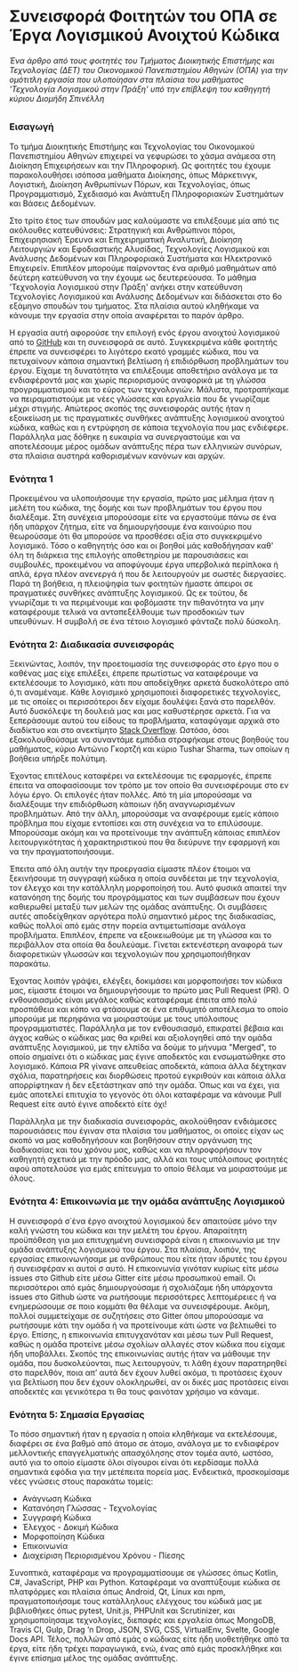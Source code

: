 ﻿# Συνεισφορά Φοιτητών του ΟΠΑ σε Έργα Λογισμικού Ανοιχτού Κώδικα

###### *Ένα άρθρο από τους φοιτητές του Τμήματος Διοικητικής Επιστήμης και Τεχνολογίας (ΔΕΤ) του Οικονομικού Πανεπιστημίου Αθηνών (ΟΠΑ) για την ομότιτλη εργασία που υλοποίησαν στα πλαίσια του μαθήματος 'Τεχνολογία Λογισμικού στην Πράξη' υπό την επίβλεψη του καθηγητή κύριου Διομήδη Σπινέλλη*

### Εισαγωγή 
Το τμήμα Διοικητικής Επιστήμης και Τεχνολογίας του Οικονομικού Πανεπιστημίου Αθηνών επιχειρεί να γεφυρώσει το χάσμα ανάμεσα στη Διοίκηση Επιχειρήσεων και την Πληροφορική. Ως φοιτητές του έχουμε παρακολουθήσει ισόποσα μαθήματα Διοίκησης, όπως Μάρκετινγκ, Λογιστική, Διοίκηση Ανθρωπίνων Πόρων, και Τεχνολογίας, όπως Προγραμματισμό, Σχεδιασμό και Ανάπτυξη Πληροφοριακών Συστημάτων και Βάσεις Δεδομένων.

Στο τρίτο έτος των σπουδών μας καλούμαστε να επιλέξουμε μία από τις ακόλουθες κατευθύνσεις: Στρατηγική και Ανθρώπινοι πόροι, Επιχειρησιακή Έρευνα και Επιχειρηματική Αναλυτική, Διοίκηση Λειτουργιών και Εφοδιαστικής Αλυσίδας, Τεχνολογίες Λογισμικού και Ανάλυσης Δεδομένων και Πληροφοριακά Συστήματα και Ηλεκτρονικό Επιχειρείν. Επιπλέον μπορούμε παίρνοντας ένα αριθμό μαθημάτων από δεύτερη κατεύθυνση να την έχουμε ως δευτερεύουσα. Το μάθημα 'Τεχνολογία Λογισμικού στην Πράξη' ανήκει στην κατεύθυνση Τεχνολογίες Λογισμικού και Ανάλυσης Δεδομένων και διδάσκεται στο 6ο εξάμηνο σπουδών του τμήματος. Στα πλαίσια αυτού κληθήκαμε να κάνουμε την εργασία στην οποία αναφέρεται το παρόν άρθρο.

Η εργασία αυτή αφορούσε την επιλογή ενός έργου ανοιχτού λογισμικού από το [GitHub](https://github.com/) και τη συνεισφορά σε αυτό. Συγκεκριμένα κάθε φοιτητής έπρεπε να συνεισφέρει το λιγότερο εκατό γραμμές κώδικα, που να πετυχαίνουν κάποια σημαντική βελτίωση ή επιδιόρθωση προβλημάτων του έργου. Είχαμε τη δυνατότητα να επιλέξουμε αποθετήριο ανάλογα με τα ενδιαφέροντά μας και χωρίς περιορισμούς αναφορικά με τη γλώσσα προγραμματισμού και το εύρος των τεχνολογιών. Μάλιστα, προτραπήκαμε να πειραματιστούμε με νέες γλώσσες και εργαλεία που δε γνωρίζαμε μέχρι στιγμής. Απώτερος σκοπός της συνεισφοράς αυτής ήταν η εξοικείωση με τις πραγματικές συνθήκες ανάπτυξης λογισμικού ανοιχτού κώδικα, καθώς και η εντρύφηση σε κάποια τεχνολογία που μας ενδιέφερε. Παράλληλα μας δόθηκε η ευκαιρία να συνεργαστούμε και να αποτελέσουμε μέρος ομάδων ανάπτυξης πέρα των ελληνικών συνόρων, στα πλαίσια αυστηρά καθορισμένων κανόνων και αρχών.

### Ενότητα 1

Προκειμένου να υλοποιήσουμε την εργασία, πρώτο μας μέλημα ήταν η μελέτη του κώδικα, της δομής και των προβλημάτων του έργου που διαλέξαμε. Στη συνέχεια μπορούσαμε είτε να εργαστούμε πάνω σε ένα ήδη υπάρχον ζήτημα, είτε να δημιουργήσουμε ένα καινούριο που θεωρούσαμε ότι θα μπορούσε να προσθέσει αξία στο συγκεκριμένο λογισμικό.
Τόσο ο καθηγητής όσο και οι βοηθοί μάς καθοδήγησαν καθ' όλη τη διάρκεια της επιλογής αποθετηρίου με παρουσιάσεις και συμβουλές, προκειμένου να αποφύγουμε έργα υπερβολικά περίπλοκα ή απλά, έργα πλέον ανενεργά ή που δε λειτουργούν με σωστές διεργασίες.
Παρά τη βοήθεια, η πλειοψηφία των φοιτητών ήμαστε άπειροι σε πραγματικές συνθήκες ανάπτυξης λογισμικού. Ως εκ τούτου, δε γνωρίζαμε τι να περιμένουμε και φοβόμαστε την πιθανότητα να μην καταφέρουμε τελικά να ανταπεξέλθουμε των προσδοκιών των υπευθύνων. Η συμβολή σε ένα τέτοιο λογισμικό φάνταζε πολύ δύσκολη.

### Ενότητα 2: Διαδικασία συνεισφοράς

Ξεκινώντας, λοιπόν, την προετοιμασία της συνεισφοράς στο έργο που ο καθένας μας είχε επιλέξει, έπρεπε πρωτίστως να καταφέρουμε να εκτελέσουμε το λογισμικό, κάτι που αποδείχθηκε αρκετά δυσκολότερο από ό,τι αναμέναμε. Κάθε λογισμικό χρησιμοποιεί διαφορετικές τεχνολογίες, με τις οποίες οι περισσότεροι δεν είχαμε δουλέψει ξανά στο παρελθόν. Αυτό δυσκόλεψε τη δουλειά μας και μας καθυστέρησε αρκετά. Για να ξεπεράσουμε αυτού του είδους τα προβλήματα, καταφύγαμε αρχικά στο διαδίκτυο και στο ανεκτίμητο [Stack Overflow](https://stackoverflow.com/). Ωστόσο, όσοι εξακολουθούσαμε να συναντάμε εμπόδια στραφήκαμε στους βοηθούς του μαθήματος, κύριο Αντώνιο Γκορτζή και κύριο Tushar Sharma, των οποίων η βοήθεια υπήρξε πολύτιμη.

Έχοντας επιτέλους καταφέρει να εκτελέσουμε τις εφαρμογές, έπρεπε έπειτα να αποφασίσουμε τον τρόπο με τον οποίο θα συνεισφέρουμε στο εν λόγω έργο. Οι επιλογές ήταν πολλές. Από τη μία μπορούσαμε να διαλέξουμε την επιδιόρθωση κάποιων ήδη αναγνωρισμένων προβλημάτων. Από την άλλη, μπορούσαμε να αναφέρουμε εμείς κάποιο πρόβλημα που είχαμε εντοπίσει και στη συνέχεια να το επιλύσουμε. Μπορούσαμε ακόμη και να προτείνουμε την ανάπτυξη κάποιας επιπλέον λειτουργικότητας ή χαρακτηριστικού που θα διεύρυνε την εφαρμογή και να την πραγματοποιήσουμε.

Έπειτα από όλη αυτήν την προεργασία είμαστε πλέον έτοιμοι να ξεκινήσουμε τη συγγραφή κώδικα η οποία συνδέεται με την τεχνολογία, τον έλεγχο και την κατάλληλη μορφοποίησή του. Αυτό φυσικά απαιτεί την κατανόηση της δομής του προγράμματος και των συμβάσεων που έχουν καθιερωθεί μεταξύ των μελών της ομάδας ανάπτυξης. Οι συμβάσεις αυτές αποδείχθηκαν αργότερα πολύ σημαντικό μέρος της διαδικασίας, καθώς πολλοί από εμάς στην πορεία αντιμετωπίσαμε ανάλογα προβλήματα. Επιπλέον, έπρεπε να εξοικειωθούμε με τη γλώσσα και το περιβάλλον στα οποία θα δουλεύαμε. Γίνεται εκτενέστερη αναφορά των διαφορετικών γλωσσών και τεχνολογιών που χρησιμοποιήθηκαν παρακάτω.

Έχοντας λοιπόν γράψει, ελέγξει, δοκιμάσει και μορφοποιήσει τον κώδικα μας, είμαστε έτοιμοι να δημιουργήσουμε το πρώτο μας Pull Request (PR). Ο ενθουσιασμός είναι μεγάλος καθώς καταφέραμε έπειτα από πολύ προσπάθεια και κόπο να φτάσουμε σε ένα επιθυμητό αποτέλεσμα το οποίο μπορούμε με περηφάνια να μοιραστούμε με τους υπόλοιπους προγραμματιστές. Παράλληλα με τον ενθουσιασμό, επικρατεί βέβαια και άγχος καθώς ο κώδικας μας θα κριθεί και αξιολογηθεί από την ομάδα ανάπτυξης λογισμικού, με την ελπίδα να δούμε το μήνυμα "Merged", το οποίο σημαίνει ότι ο κώδικας μας έγινε αποδεκτός και ενσωματώθηκε στο λογισμικό. Κάποια PR γίνανε απευθείας αποδεκτά, κάποια άλλα δέχτηκαν σχόλια, παρατηρήσεις και διορθώσεις προτού εγκριθούν και κάποια άλλα απορρίφτηκαν ή δεν εξετάστηκαν από την ομάδα. Όπως και να έχει, για εμάς αποτελεί επιτυχία το γεγονός ότι όλοι καταφέραμε να κάνουμε Pull Request είτε αυτό έγινε αποδεκτό είτε όχι!

Παράλληλα με την διαδικασία συνεισφοράς, ακολούθησαν ενδιάμεσες παρουσιάσεις που έγιναν στα πλαίσια του μαθήματος, οι οποίες είχαν ως σκοπό να μας καθοδηγήσουν και βοηθήσουν στην οργάνωση της διαδικασίας και του χρόνου μας, καθώς και να πληροφορήσουν τον καθηγητή σχετικά με την πρόοδο μας, αλλά και τους υπόλοιπους φοιτητές αφού αποτελούσε για εμάς επίτευγμα το οποίο θέλαμε να μοιραστούμε με όλους.

### Ενότητα 4: Επικοινωνία με την ομάδα ανάπτυξης Λογισμικού

Η συνεισφορά σ΄ένα έργο ανοιχτού λογισμικού δεν απαιτούσε μόνο την καλή γνώστη του κώδικα και την μελέτη του έργου. Απαραίτητη προϋπόθεση για μια επιτυχημένη συνεισφορά είναι η επικοινωνία με την ομάδα ανάπτυξης λογισμικού του έργου. Στα πλαίσια, λοιπόν, της εργασίας επικοινωνήσαμε με ανθρώπους που είτε ήταν ιδρυτές του έργου ή συνεισφέραν κι αυτοί σ αυτό. Η επικοινωνία γινόταν κυρίως είτε μέσω issues στο Github είτε μέσω Gitter είτε μέσω προσωπικού email. Οι περισσότεροι από εμάς δημιουργούσαμε ή σχολιάζαμε ήδη υπάρχοντα issues στο Github ώστε να ρωτήσουμε περισσότερες λεπτομέρειες ή να ενημερώσουμε σε ποιο κομμάτι θα θέλαμε να συνεισφέρουμε. Ακόμη, πολλοί συμμετείχαμε σε συζητήσεις στο Gitter όπου μπορούσαμε να ρωτήσουμε κάτι την ομάδα ή να προτείνουμε κάτι ώστε να βελτιωθεί το έργο. Επίσης, η επικοινωνία επιτυγχανόταν και μέσω των Pull Request, καθώς η ομάδα προτείνε μέσω σχολίων αλλαγές στον κώδικα που είχαμε ήδη υποβάλλει. Σκοπός της επικοινωνίας αυτής ήταν να μάθουμε την ομάδα, που δυσκολεύονται, πως λειτουργούν, τι λάθη έχουν παρατηρηθεί στο παρελθόν, ποια απ’ αυτά δεν έχουν λυθεί ακόμα, τι προτάσεις έχουν για βελτίωση που δεν έχουν ολοκληρωθεί, αν οι δικές μας προτάσεις είναι αποδεκτές και γενικότερα τι θα τους φαινόταν χρήσιμο να κάναμε.  

### Ενότητα 5: Σημασία Εργασίας

Το πόσο σημαντική ήταν η εργασία η οποία κληθήκαμε να εκτελέσουμε, διαφέρει σε ένα βαθμό από άτομο σε άτομο, ανάλογα με το ενδιαφέρον μελλοντικής επαγγελματικής απασχόλησης στον τομέα αυτό, ωστόσο, αυτό για το οποίο είμαστε όλοι σίγουροι είναι ότι κερδίσαμε πολλά σημαντικά εφόδια για την μετέπειτα πορεία μας. Ενδεικτικά, προσκομίσαμε νέες γνώσεις στους παρακάτω τομείς:

* Ανάγνωση Κώδικα
* Κατανόηση Γλώσσας - Τεχνολογίας
* Συγγραφή Κώδικα
* Έλεγχος - Δοκιμή Κώδικα
* Μορφοποίηση Κώδικα
* Επικοινωνία
* Διαχείριση Περιορισμένου Χρόνου - Πίεσης

Συνοπτικά, καταφέραμε να προγραμματίσουμε σε γλώσσες όπως Kotlin, C#, JavaScript, PHP και Python. Καταφέραμε να αναπτύξουμε κώδικα σε πλατφόρμες και πλαίσια όπως Android, Qt, Linux και npm, πραγματοποιήσαμε τους κατάλληλους ελέγχους του κώδικά μας με βιβλιοθήκες όπως pytest, Unit.js, PHPUnit και Scrutinizer, και χρησιμοποίησαμε τεχνολογίες, διεπαφές και εργαλεία όπως MongoDB, Travis CI, Gulp, Drag ’n Drop, JSON, SVG, CSS, VirtualEnv, Svelte, Google Docs API. Τέλος, πολλών από εμάς ο κώδικας είτε ήδη υιοθετήθηκε από τα έργα, είτε ήδη τρέχει παραγωγικά, ενώ, ένας από εμάς προσκλήθηκε και έγινε επίσημα μέλος της ομάδας ανάπτυξης.



